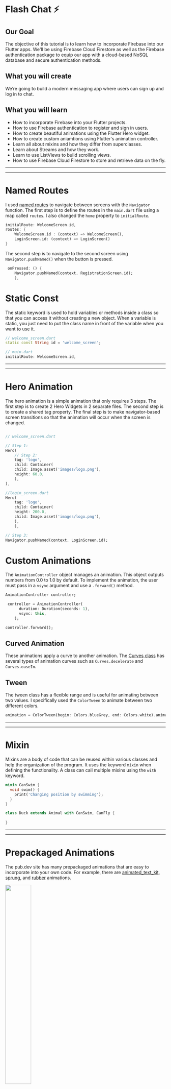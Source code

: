 # Flash Chat ⚡️

## Our Goal

The objective of this tutorial is to learn how to incorporate Firebase into our Flutter apps. We'll be using Firebase Cloud Firestore as well as the Firebase authentication package to equip our app with a cloud-based NoSQL database and secure authentication methods. 


## What you will create

We’re going to build a modern messaging app where users can sign up and log in to chat.


## What you will learn

- How to incorporate Firebase into your Flutter projects.
- How to use Firebase authentication to register and sign in users.
- How to create beautiful animations using the Flutter Hero widget.
- How to create custom aniamtions using Flutter's animation controller. 
- Learn all about mixins and how they differ from superclasses.
- Learn about Streams and how they work.
- Learn to use ListViews to build scrolling views.
- How to use Firebase Cloud Firestore to store and retrieve data on the fly.

---
---

# Named Routes
I used [named routes](https://flutter.dev/docs/cookbook/navigation/named-routes) to navigate between screens with the `Navigator` function. The first step is to define the routes in the `main.dart` file using a map called `routes`. I also changed the `home` property to `initialRoute`.

```dart
initialRoute: WelcomeScreen.id,
routes: {
    WelcomeScreen.id : (context) => WelcomeScreen(),
    LoginScreen.id: (context) => LoginScreen()
}
```

The second step is to navigate to the second screen using `Navigator.pushNamed()` when the button is pressed.

```dart
 onPressed: () {
    Navigator.pushNamed(context, RegistrationScreen.id);
    },
```
# Static Const

The static keyword is used to hold variables or methods inside a class so that you can access it without creating a new object. When a variable is static, you just need to put the class name in front of the variable when you want to use it. 

```dart
// welcome_screen.dart
static const String id = 'welcome_screen';

// main.dart
initialRoute: WelcomeScreen.id,
```
---
---

# Hero Animation
The hero animation is a simple animation that only requires 3 steps. The first step is to create 2 Hero Widgets in 2 separate files. The second step is to create a shared tag property. The final step is to make navigator-based screen transitions so that the animation will occur when the screen is changed.

```dart

// welcome_screen.dart

// Step 1: 
Hero(
    // Step 2: 
    tag: 'logo',
    child: Container(
    child: Image.asset('images/logo.png'),
    height: 60.0,
    ),
),

//login_screen.dart
Hero(
    tag: 'logo',
    child: Container(
    height: 200.0,
    child: Image.asset('images/logo.png'),
    ),
    ),

// Step 3: 
Navigator.pushNamed(context, LoginScreen.id);


```

# Custom Animations
The `AnimationController` object manages an animation. This object outputs numbers from 0.0 to 1.0 by default. To implement the animation, the user must pass in a `vsync` argument and use a `.forward()` method.  

```dart
AnimationController controller;

 controller = AnimationController(
      duration: Duration(seconds: 1),
      vsync: this,
    );

controller.forward();
```

## Curved Animation
These animations apply a curve to another animation. The [Curves class](https://api.flutter.dev/flutter/animation/Curves-class.html) has several types of animation curves such as `Curves.decelerate` and `Curves.easeIn`. 

## Tween
The tween class has a flexible range and is useful for animating between two values. I specifically used the `ColorTween` to animate between two different colors.  

```dart
animation = ColorTween(begin: Colors.blueGrey, end: Colors.white).animate(controller);
```

---
---

# Mixin
Mixins are a body of code that can be reused within various classes and help the organization of the program. It uses the keyword `mixin` when defining the functionality. A class can call multiple mixins using the `with` keyword.

```dart
mixin CanSwim {
  void swim() {
    print('Changing position by swimming');
  }
}

class Duck extends Animal with CanSwim, CanFly {
  
}
```

---
---

# Prepackaged Animations
The pub.dev site has many prepackaged animations that are easy to incorporate into your own code. For example, there are [animated_text_kit](https://pub.dev/packages/animated_text_kit), [sprung](https://pub.dev/packages/sprung), and [rubber](https://pub.dev/packages/rubber) animations. 

<img width="40%" src="doc/typewriter.gif">

```dart
 TypewriterAnimatedTextKit(
    speed: Duration(milliseconds: 500),
    totalRepeatCount: 1,
    text: ['Flash Chat'],
    textStyle: TextStyle())
```

# Firebase
[Firebase](https://firebase.google.com/) is a development platform created by Googlethat includes various functionility to improve your app. For example, Firebase is a real-time database, file storage, authentication system, hosting system and more. 

## FirebaseAuth
The [firebase_auth](https://pub.dev/packages/firebase_auth) plugin helps authenticate the user and create a new user object.

```dart
final _auth = FirebaseAuth.instance;

//create a NEW user
final newUser = await _auth.createUserWithEmailAndPassword(email: email, password: password);

//login an EXISTING user
final signedInUser = await _auth.signInWithEmailAndPassword(email: email, password: password);
```

## Firestore
The Cloud Firestore is a NoSQL database that stores data between the client and server. I used the [cloud_firestore](https://pub.dev/packages/cloud_firestore) plugin to utilize the database and add data collections from my app. 

```dart
 onPressed: () {
  _firestore.collection('messages').add({
    'text': messageText,
    'sender': loggedInUser.email,
  });
},
```

## Firebase WebPage Console

<img width="50%" src="doc/firebase-console.png">

The [Firebase console](https://console.firebase.google.com/u/0/project/flash--chat-61807/overview) has a webpage to manage your projects.

<img src="doc/firebase-auth.png">

One of the tools allows the developer to view the various users who signed into the app.

<img src="doc/firebase-data.png">

Another tool displays a collection of data that holds a map of the user's email and messages. This map is customizable and is set up by the developer. 


# Modal Progress Hud
The [modal_progress_hud](https://pub.dev/packages/modal_progress_hud) plugin creates a widget display to indicate a screen is loading.

```dart
body: ModalProgressHUD(
  inAsyncCall: showSpinner,
  child: Padding(...),
  onPressMethod: () async {
    setState(() {
      showSpinner = true;
    });
)

```
---
---

# Streams
Streams are similar to lists that hold data and set up listeners to recieve events. The developer 'subscribes' to a stream and is notified every time the database is updated. 

```dart
await for(var snapshot in _firestore.collection('messages').snapshots()){
      for(var message in snapshot.documents) {
        print(message.data);
      }
```

---
---

# ListView
A ListView widget is a list of scrollable items arranged linearly. This is different from a Column because a Column does not have a scrollable feature and the items would overflow the screen.

```dart
ListView(
  padding:
  EdgeInsets.symmetric(horizontal: 10.0, vertical: 20.0),
  children: messageBubbles,
),
```

The Expanded widget controls the size of a child class to fill the available space. It is important so that various widgets are divided to fill up space and are not hidden. 

```dart
return Expanded(
          child: ListView())
```

---
---

# TextEditingController
This class controls a text field and updates it when an action occurs. For example, I used the class to clear a text field when a button is pressed.

```dart
final messageTextController = TextEditingController();

TextField(
  controller: messageTextController)

 onPressed: () {
    messageTextController.clear();
 }
```
 
---
---

# Flexible
This widget scales the size of another widget to fit a screen. The Flexible widget should be used if you see a yellow and black indicator that something has overflowed. I used it around a `Hero` animation, so that the icon adjusted to the screen size.

```dart
 Flexible(
  child: Hero(
    tag: 'logo',
    child: Container(
      height: 200.0,
      child: Image.asset('images/logo.png'),),),),
```

---
---

# Ternary Operator
The ternary operator is useful to replicate an `if statement`. The `if statement` does NOT work in the `build` method which is why the ternary operator is useful. I changed the color of the messageBubble to blue if `isMe` was true, but else the color is grey.

```dart
color: isMe ? Colors.lightBlueAccent : Colors.white,
```